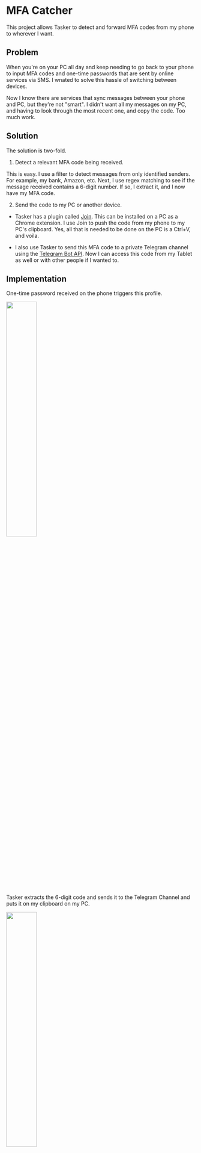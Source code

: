 # MFA Catcher

This project allows Tasker to detect and forward MFA codes from my phone to wherever I want.

## Problem 
When you're on your PC all day and keep needing to go back to your phone to input MFA codes and one-time passwords that are sent by online services via SMS. I wnated to solve this hassle of switching between devices. 

Now I know there are services that sync messages between your phone and PC, but they're not "smart". I didn't want all my messages on my PC, and having to look through the most recent one, and copy the code. Too much work. 

## Solution 
The solution is two-fold. 
 1. Detect a relevant MFA code being received. 

 This is easy. I use a filter to detect messages from only identified senders. For example, my bank, Amazon, etc. Next, I use regex matching to see if the message received contains a 6-digit number. If so, I extract it, and I now have my MFA code. 

 2. Send the code to my PC or another device. 

 * Tasker has a plugin called [Join](https://joaoapps.com/join/). This can be installed on a PC as a Chrome extension. 
 I use Join to push the code from my phone to my PC's clipboard. Yes, all that is needed to be done on the PC is a Ctrl+V, and voila. 

 * I also use Tasker to send this MFA code to a private Telegram channel using the [Telegram Bot API](https://core.telegram.org/bots). Now I can access this code from my Tablet as well or with other people if I wanted to.

 ## Implementation 

One-time password received on the phone triggers this profile. 

<img src = "https://user-images.githubusercontent.com/85018020/147509050-31ce848c-8b6f-4c8b-9dda-95c0a1042115.png" width = 40% />

Tasker extracts the 6-digit code and sends it to the Telegram Channel and puts it on my clipboard on my PC. 

<img src = "https://user-images.githubusercontent.com/85018020/147509080-c801a48d-5587-49bd-8bd6-89f277896b0c.png" width = 40% />

## Installation

You can import my profile as an XML file in Tasker. Go to the overflow menu, select import, and choose the xml file in this repository (downloaded to your phone). 
